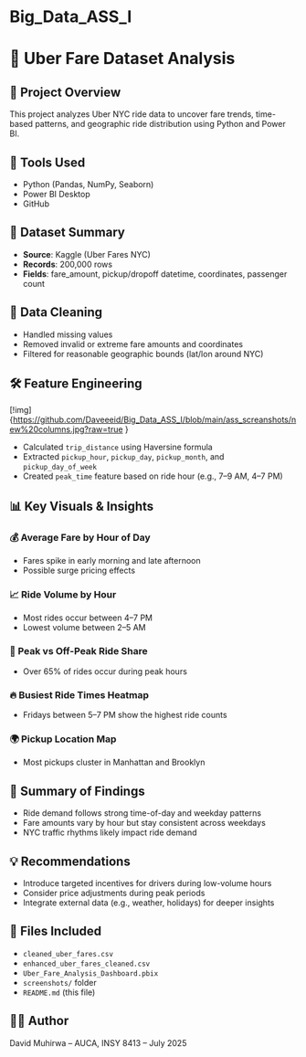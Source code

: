 # Big_Data_ASS_I
# 🚖 Uber Fare Dataset Analysis

## 📌 Project Overview
This project analyzes Uber NYC ride data to uncover fare trends, time-based patterns, and geographic ride distribution using Python and Power BI.

## 🧰 Tools Used
- Python (Pandas, NumPy, Seaborn)
- Power BI Desktop
- GitHub

## 📁 Dataset Summary
- **Source**: Kaggle (Uber Fares NYC)
- **Records**: 200,000 rows
- **Fields**: fare_amount, pickup/dropoff datetime, coordinates, passenger count

## 🧼 Data Cleaning
- Handled missing values
- Removed invalid or extreme fare amounts and coordinates
- Filtered for reasonable geographic bounds (lat/lon around NYC)

## 🛠 Feature Engineering  

[!img]{https://github.com/Daveeeid/Big_Data_ASS_I/blob/main/ass_screanshots/new%20columns.jpg?raw=true
}
- Calculated `trip_distance` using Haversine formula
- Extracted `pickup_hour`, `pickup_day`, `pickup_month`, and `pickup_day_of_week`
- Created `peak_time` feature based on ride hour (e.g., 7–9 AM, 4–7 PM)

## 📊 Key Visuals & Insights

### 💰 Average Fare by Hour of Day
- Fares spike in early morning and late afternoon
- Possible surge pricing effects

### 📈 Ride Volume by Hour
- Most rides occur between 4–7 PM
- Lowest volume between 2–5 AM

### 🔁 Peak vs Off-Peak Ride Share
- Over 65% of rides occur during peak hours

### 🔥 Busiest Ride Times Heatmap
- Fridays between 5–7 PM show the highest ride counts

### 🌍 Pickup Location Map
- Most pickups cluster in Manhattan and Brooklyn

## 🧠 Summary of Findings
- Ride demand follows strong time-of-day and weekday patterns
- Fare amounts vary by hour but stay consistent across weekdays
- NYC traffic rhythms likely impact ride demand

## 💡 Recommendations
- Introduce targeted incentives for drivers during low-volume hours
- Consider price adjustments during peak periods
- Integrate external data (e.g., weather, holidays) for deeper insights

## 📎 Files Included
- `cleaned_uber_fares.csv`
- `enhanced_uber_fares_cleaned.csv`
- `Uber_Fare_Analysis_Dashboard.pbix`
- `screenshots/` folder
- `README.md` (this file)

## 👨‍💻 Author
David Muhirwa – AUCA, INSY 8413 – July 2025
